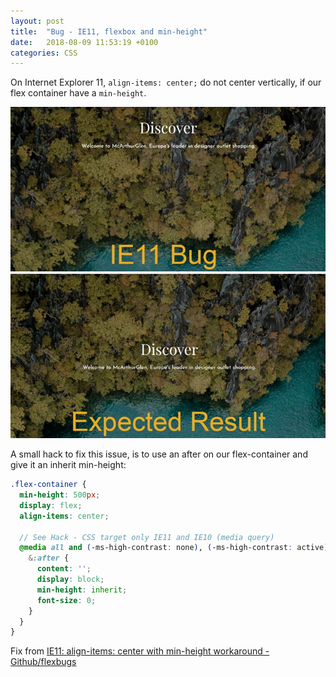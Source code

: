 ```yaml
---
layout: post
title:  "Bug - IE11, flexbox and min-height"
date:   2018-08-09 11:53:19 +0100
categories: CSS
---
```


On Internet Explorer 11, `align-items: center;` do not center vertically, if our flex container have a `min-height`.

![IE11 flexbox center bug](/dist/img/css-ie11-bug-flex-min-height.jpg)

A small hack to fix this issue, is to use an after on our flex-container and give it an inherit min-height:

```scss
.flex-container {
  min-height: 500px;
  display: flex;
  align-items: center;

  // See Hack - CSS target only IE11 and IE10 (media query)
  @media all and (-ms-high-contrast: none), (-ms-high-contrast: active) {
    &:after {
      content: '';
      display: block;
      min-height: inherit;
      font-size: 0;
    }
  }
}
```

Fix from [IE11: align-items: center with min-height workaround - Github/flexbugs](https://github.com/philipwalton/flexbugs/issues/231)